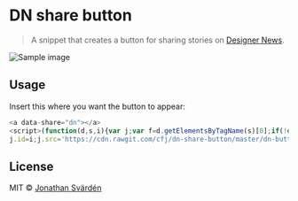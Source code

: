 # DN share button

> A snippet that creates a button for sharing stories on [Designer News](https://news.layervault.com/).

![Sample image](http://i.imgur.com/45jlYky.png "Submit to Designer News")

## Usage

Insert this where you want the button to appear:

```js
<a data-share="dn"></a>
<script>(function(d,s,i){var j;var f=d.getElementsByTagName(s)[0];if(!d.getElementById(i)){j=d.createElement(s);
j.id=i;j.src='https://cdn.rawgit.com/cfj/dn-share-button/master/dn-button.min.js';f.parentNode.insertBefore(j,f);}})(document,'script','dn-btn-js');</script>
```

## License

MIT © [Jonathan Svärdén](http://svarden.se)
